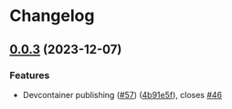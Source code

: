 # Changelog

## [0.0.3](https://github.com/jhatler/jhatler/compare/devcontainer-v0.0.2...devcontainer-v0.0.3) (2023-12-07)


### Features

* Devcontainer publishing ([#57](https://github.com/jhatler/jhatler/issues/57)) ([4b91e5f](https://github.com/jhatler/jhatler/commit/4b91e5f4a62fe5053b7cdd0c7ba54258c65513e4)), closes [#46](https://github.com/jhatler/jhatler/issues/46)
